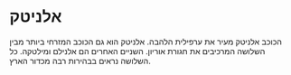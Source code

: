 # אלניטק

הכוכב אלניטק מעיר את ערפילית הלהבה. אלניטק הוא גם הכוכב המזרחי ביותר מבין השלושה
המרכיבים את חגורת אוריון. השניים האחרים הם אלנילם ומילטקה. כל השלושה נראים
בבהירות רבה מכדור הארץ.
